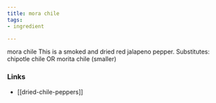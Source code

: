 ```yaml
---
title: mora chile
tags:
- ingredient

---
```

mora chile This is a smoked and dried red jalapeno pepper. Substitutes: chipotle chile OR morita chile (smaller)

### Links

* [[dried-chile-peppers]]
